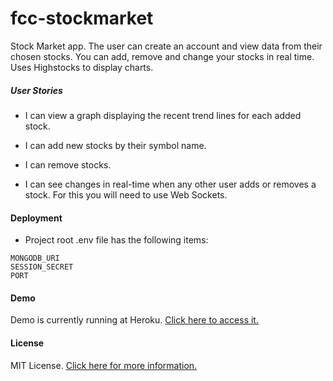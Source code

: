 # fcc-stockmarket

Stock Market app. The user can create an account and view data from their chosen stocks. You can add, remove and change your stocks in real time.
Uses Highstocks to display charts.


##### User Stories

* I can view a graph displaying the recent trend lines for each added stock.

* I can add new stocks by their symbol name.

* I can remove stocks.

* I can see changes in real-time when any other user adds or removes a stock. For this you will need to use Web Sockets.


#### Deployment

* Project root .env file has the following items:
```
MONGODB_URI
SESSION_SECRET
PORT
```

#### Demo
Demo is currently running at Heroku. [Click here to access it.](http://fcc-stockmarket.herokuapp.com/)

#### License
MIT License. [Click here for more information.](LICENSE)
